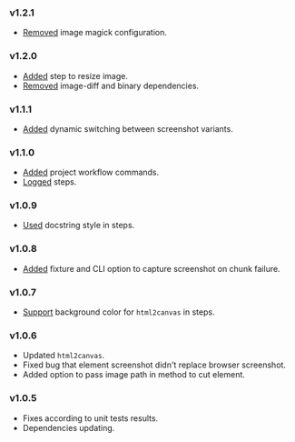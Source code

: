 ### v1.2.1

- [Removed](https://github.com/glacejs/glace-image/commit/c24206ae350afcc1f7354ea370e3fda3a9ba7d5c) image magick configuration.

### v1.2.0

- [Added](https://github.com/glacejs/glace-image/commit/794d89e43a524528794ea736a472b9ec286339f2) step to resize image.
- [Removed](https://github.com/glacejs/glace-image/commit/a78870f63116a2170314fd000773483586a8d6fe) image-diff and binary dependencies.

### v1.1.1

- [Added](https://github.com/glacejs/glace-image/commit/27ae8bd2d0abc63c65e1eafc47d0bd910f6a6bbd) dynamic switching between screenshot variants.

### v1.1.0

- [Added](https://github.com/glacejs/glace-image/commit/6e1b864d6a7e3d352ca54f5f91974fe142bfa0dc) project workflow commands.
- [Logged](https://github.com/glacejs/glace-image/commit/81376b3d9a70a61d67e8261ebe0453ffb88bb3c4) steps.

### v1.0.9

- [Used](https://github.com/glacejs/glace-image/commit/38703d0db741c1dc028ca8b2bf0a5f3709e47b0c) docstring style in steps.

### v1.0.8

- [Added](https://github.com/glacejs/glace-image/commit/1f3f5a7f89c56cb470d65f1225d8bbedb4603724) fixture and CLI option to capture screenshot on chunk failure.

### v1.0.7

- [Support](https://github.com/glacejs/glace-image/commit/6dd87afbdcd6a0dd85ea8dbbb4066daa20067237) background color for `html2canvas` in steps.

### v1.0.6

- Updated `html2canvas`.
- Fixed bug that element screenshot didn't replace browser screenshot.
- Added option to pass image path in method to cut element.

### v1.0.5

- Fixes according to unit tests results.
- Dependencies updating.
